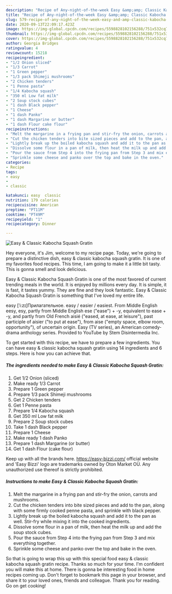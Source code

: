 ```yaml
---
description: "Recipe of Any-night-of-the-week Easy &amp;amp; Classic Kabocha Squash Gratin"
title: "Recipe of Any-night-of-the-week Easy &amp;amp; Classic Kabocha Squash Gratin"
slug: 579-recipe-of-any-night-of-the-week-easy-and-amp-classic-kabocha-squash-gratin
date: 2020-09-13T22:09:17.423Z
image: https://img-global.cpcdn.com/recipes/5598828102156288/751x532cq70/easy-classic-kabocha-squash-gratin-recipe-main-photo.jpg
thumbnail: https://img-global.cpcdn.com/recipes/5598828102156288/751x532cq70/easy-classic-kabocha-squash-gratin-recipe-main-photo.jpg
cover: https://img-global.cpcdn.com/recipes/5598828102156288/751x532cq70/easy-classic-kabocha-squash-gratin-recipe-main-photo.jpg
author: Georgia Bridges
ratingvalue: 4
reviewcount: 15218
recipeingredient:
- "1/2 Onion sliced"
- "1/3 Carrot"
- "1 Green pepper"
- "1/3 pack Shimeji mushrooms"
- "2 Chicken tenders"
- "1 Penne pasta"
- "1/4 Kabocha squash"
- "350 ml Low fat milk"
- "2 Soup stock cubes"
- "1 dash Black pepper"
- "1 Cheese"
- "1 dash Panko"
- "1 dash Margarine or butter"
- "1 dash Flour cake flour"
recipeinstructions:
- "Melt the margarine in a frying pan and stir-fry the onion, carrots and mushrooms."
- "Cut the chicken tenders into bite sized pieces and add to the pan, along with some firmly cooked penne pasta, and sprinkle with black pepper."
- "Lightly break up the boiled kabocha squash and add it to the pan as well. Stir-fry while mixing it into the cooked ingredients."
- "Dissolve some flour in a pan of milk, then heat the milk up and add the soup stock cubes."
- "Pour the sauce from Step 4 into the frying pan from Step 3 and mix everything together."
- "Sprinkle some cheese and panko over the top and bake in the oven."
categories:
- Recipe
tags:
- easy
- 
- classic

katakunci: easy  classic 
nutrition: 179 calories
recipecuisine: American
preptime: "PT11M"
cooktime: "PT49M"
recipeyield: "1"
recipecategory: Dinner

---
```



![Easy &amp; Classic Kabocha Squash Gratin](https://img-global.cpcdn.com/recipes/5598828102156288/751x532cq70/easy-classic-kabocha-squash-gratin-recipe-main-photo.jpg)

Hey everyone, it's Jim, welcome to my recipe page. Today, we're going to prepare a distinctive dish, easy &amp; classic kabocha squash gratin. It is one of my favorites food recipes. This time, I am going to make it a little bit tasty. This is gonna smell and look delicious.

Easy &amp; Classic Kabocha Squash Gratin is one of the most favored of current trending meals in the world. It is enjoyed by millions every day. It is simple, it is fast, it tastes yummy. They are fine and they look fantastic. Easy &amp; Classic Kabocha Squash Gratin is something that I've loved my entire life.

easy [ˈi:zɪ]Прилагательное. easy / easier / easiest. From Middle English eesy, esy, partly from Middle English ese (&#34;ease&#34;) + -y, equivalent to ease +‎ -y, and partly from Old French aisié (&#34;eased, at ease, at leisure&#34;), past participle of aisier (&#34;to put at ease&#34;), from aise (&#34;empty space, elbow room, opportunity&#34;), of uncertain origin. Easy (TV series), an American comedy-drama anthology series. Provided to YouTube by Stem Disintermedia Inc.


To get started with this recipe, we have to prepare a few ingredients. You can have easy &amp; classic kabocha squash gratin using 14 ingredients and 6 steps. Here is how you can achieve that.

<!--inarticleads1-->

##### The ingredients needed to make Easy &amp; Classic Kabocha Squash Gratin:

1. Get 1/2 Onion (sliced)
1. Make ready 1/3 Carrot
1. Prepare 1 Green pepper
1. Prepare 1/3 pack Shimeji mushrooms
1. Get 2 Chicken tenders
1. Get 1 Penne pasta
1. Prepare 1/4 Kabocha squash
1. Get 350 ml Low fat milk
1. Prepare 2 Soup stock cubes
1. Take 1 dash Black pepper
1. Prepare 1 Cheese
1. Make ready 1 dash Panko
1. Prepare 1 dash Margarine (or butter)
1. Get 1 dash Flour (cake flour)


Keep up with all the brands here. https://easy-bizzi.com/ official website and &#39;Easy Bizzi&#39; logo are trademarks owned by Oton Market OÜ. Any unauthorized use thereof is strictly prohibited. 

<!--inarticleads2-->

##### Instructions to make Easy &amp; Classic Kabocha Squash Gratin:

1. Melt the margarine in a frying pan and stir-fry the onion, carrots and mushrooms.
1. Cut the chicken tenders into bite sized pieces and add to the pan, along with some firmly cooked penne pasta, and sprinkle with black pepper.
1. Lightly break up the boiled kabocha squash and add it to the pan as well. Stir-fry while mixing it into the cooked ingredients.
1. Dissolve some flour in a pan of milk, then heat the milk up and add the soup stock cubes.
1. Pour the sauce from Step 4 into the frying pan from Step 3 and mix everything together.
1. Sprinkle some cheese and panko over the top and bake in the oven.




So that is going to wrap this up with this special food easy &amp; classic kabocha squash gratin recipe. Thanks so much for your time. I'm confident you will make this at home. There is gonna be interesting food in home recipes coming up. Don't forget to bookmark this page in your browser, and share it to your loved ones, friends and colleague. Thank you for reading. Go on get cooking!

